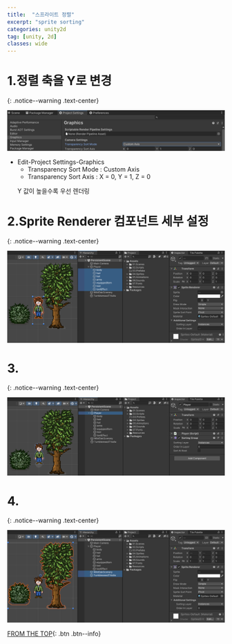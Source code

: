 ```yaml
---
title:  "스프라이트 정렬"
excerpt: "sprite sorting"
categories: unity2d
tag: [unity, 2d]
classes: wide
---
```


# 1.정렬 축을 Y로 변경
{: .notice--warning .text-center}

<img src="/img/unity2d/2023-01-26-sprite-sorting-project-settings.png"/>

- Edit-Project Settings-Graphics
  * Transparency Sort Mode : Custom Axis
  * Transparency Sort Axis : X = 0, Y = 1, Z = 0

<div class="notice">
<ul>
Y 값이 높을수록 우선 렌더링
</ul>
</div>

# 2.Sprite Renderer 컴포넌트 세부 설정
{: .notice--warning .text-center}

<img src="/img/unity2d/2023-01-26-sprite-renderer.png"/>

# 3.
{: .notice--warning .text-center}

<img src="/img/unity2d/2023-01-26-sorting-group.png"/>

# 4.
{: .notice--warning .text-center}

<img src="/img/unity2d/2023-01-26-other-sprite-objects.png"/>

[FROM THE TOP](#){: .btn .btn--info}